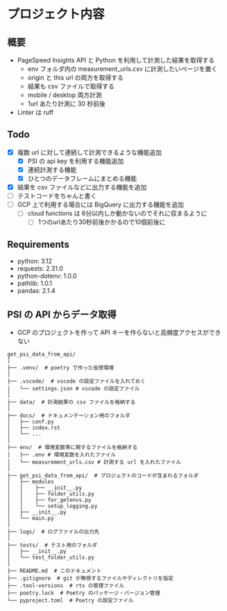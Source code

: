 # プロジェクト内容

## 概要

- PageSpeed Insights API と Python を利用して計測した結果を取得する
    - env フォルダ内の measurement_urls.csv に計測したいページを置く
    - origin と this url の両方を取得する
    - 結果も csv ファイルで取得する
    - mobile / desktop 両方計測
    - 1url あたり計測に 30 秒前後
- Linter は ruff

## Todo

- [x] 複数 url に対して連続して計測できるような機能追加
    - [x] PSI の api key を利用する機能追加
    - [x] 連続計測する機能
    - [x] ひとつのデータフレームにまとめる機能
- [x] 結果を csv ファイルなどに出力する機能を追加
- [ ] テストコードをちゃんと書く
- [ ] GCP 上で利用する場合には BigQuery に出力する機能を追加
    - [ ] cloud functions は 6分以内しか動かないのでそれに収まるように
        - [ ] 1つのurlあたり30秒前後かかるので10個前後に

## Requirements

- python: 3.12
- requests: 2.31.0
- python-dotenv: 1.0.0
- pathlib: 1.0.1
- pandas: 2.1.4

## PSI の API からデータ取得

- GCP のプロジェクトを作って API キーを作らないと高頻度アクセスができない

```フォルダ構成
get_psi_data_from_api/
│
├── .venv/  # poetry で作った仮想環境
│
├── .vscode/  # vscode の設定ファイルを入れておく
│   └── settings.json # vscode の設定ファイル
│
├── data/  # 計測結果の csv ファイルを格納する
│
├── docs/  # ドキュメンテーション用のフォルダ
│   ├── conf.py
│   ├── index.rst
│   └── ...
│
├── env/  # 環境変数等に関するファイルを格納する
│   ├── .env # 環境変数を入れたファイル
│   └── measurement_urls.csv # 計測する url を入れたファイル
│
├── get_psi_data_from_api/  # プロジェクトのコードが含まれるフォルダ
│   ├── modules
│   │    ├── __init__.py
│   │    ├── folder_utils.py
│   │    ├── for_getenvs.py
│   │    └── setup_logging.py
│   ├── __init__.py
│   └── main.py
│
├── logs/  # ログファイルの出力先
│
├── tests/  # テスト用のフォルダ
│   ├── __init__.py
│   └── test_folder_utils.py
│
├── README.md  # このドキュメント
├── .gitignore  # git が無視するファイルやディレクトリを指定
├── .tool-versions  # rtx の管理ファイル
├── poetry.lock  # Poetry のパッケージ・バージョン管理
└── pyproject.toml  # Poetry の設定ファイル
```
